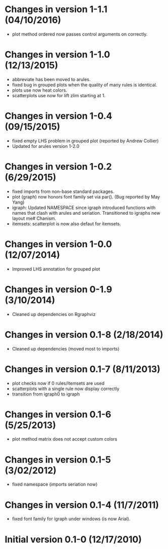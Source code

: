 # Changes in version 1-1.1 (04/10/2016)

* plot method ordered now passes control arguments on correctly.

# Changes in version 1-1.0 (12/13/2015)

* abbreviate has been moved to arules. 
* fixed bug in grouped plots when the quality of many rules is identical.
* plots use now heat colors. 
* scatterplots use now for lift zlim starting at 1.

# Changes in version 1-0.4 (09/15/2015)

* fixed empty LHS problem in grouped plot (reported by Andrew Collier)
* Updated for arules version 1-2.0

# Changes in version 1-0.2 (6/29/2015)

* fixed imports from non-base standard packages.
* plot (graph) now honors font family set via par(). 
      (Bug reported by May Yang) 
* igraph: Updated NAMESPACE since igraph introduced functions with 
      names that clash with arules and seriation. 
      Transitioned to igraphs new layout me# Chanism. 
* itemsets: scatterplot is now also defaut for itemsets.

# Changes in version 1-0.0 (12/07/2014)

* Improved LHS annotation for grouped plot

# Changes in version 0-1.9 (3/10/2014)

* Cleaned up dependencies on Rgraphviz

# Changes in version 0.1-8 (2/18/2014)

* Cleaned up dependencies (moved most to imports)

# Changes in version 0.1-7 (8/11/2013)

* plot checks now if 0 rules/itemsets are used
* scatterplots with a single rule now display correctly
* transition from igraph0 to igraph

# Changes in version 0.1-6 (5/25/2013)

* plot method matrix does not accept custom colors 

# Changes in version 0.1-5 (3/02/2012)

* fixed namespace (imports seriation now)

# Changes in version 0.1-4 (11/7/2011)

* fixed font family for igraph under windows (is now Arial).

# Initial version 0.1-0 (12/17/2010)